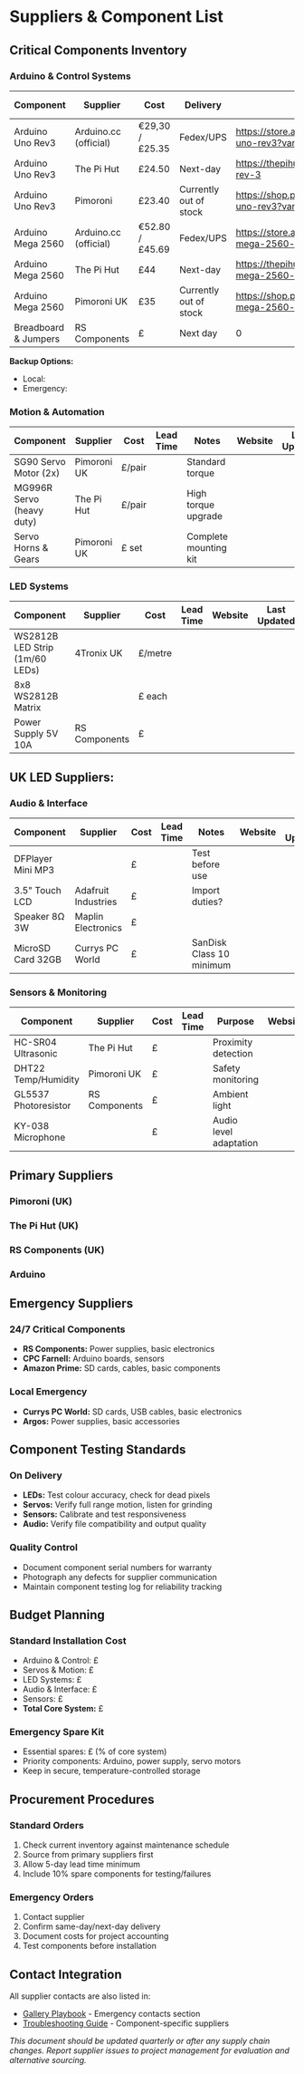 
# Suppliers & Component List

## Critical Components Inventory

### Arduino & Control Systems

| Component | Supplier | Cost | Delivery | Website | Last Updated |
|-----------|----------|------|-----------|---------|-------------|
| Arduino Uno Rev3 | Arduino.cc (official) | €29,30 / £25.35 | Fedex/UPS | https://store.arduino.cc/products/arduino-uno-rev3?variant=35453920903319 | 14/09/2025 |
| Arduino Uno Rev3 | The Pi Hut | £24.50 | Next-day | https://thepihut.com/products/arduino-uno-rev-3 | 14/09/2025 |
| Arduino Uno Rev3 | Pimoroni | £23.40 | Currently out of stock | https://shop.pimoroni.com/products/arduino-uno-rev3?variant=3092610678794 | 14/09/2025 |
| Arduino Mega 2560 | Arduino.cc (official) | €52.80 / £45.69 | Fedex/UPS  | https://store.arduino.cc/products/arduino-mega-2560-rev3?queryID=undefined | 14/09/2025 |
| Arduino Mega 2560 | The Pi Hut | £44 | Next-day | https://thepihut.com/products/arduino-mega-2560-rev3 | 14/09/2025 |
| Arduino Mega 2560 | Pimoroni UK | £35 | Currently out of stock | https://shop.pimoroni.com/products/arduino-mega-2560-rev3?variant=3092530462730 | 14/09/2025 |
| Breadboard & Jumpers | RS Components | £ | Next day | 0 |  |

**Backup Options:**
- Local: 
- Emergency: 

### Motion & Automation

| Component | Supplier | Cost | Lead Time | Notes | Website | Last Updated |
|-----------|----------|------|-----------|--------|---------|-------------|
| SG90 Servo Motor (2x) | Pimoroni UK | £/pair |  | Standard torque |
| MG996R Servo (heavy duty) | The Pi Hut | £/pair |  | High torque upgrade |
| Servo Horns & Gears | Pimoroni UK | £ set |  | Complete mounting kit |

### LED Systems

| Component | Supplier | Cost | Lead Time | Website | Last Updated |
|-----------|----------|------|-----------|---------|-------------|
| WS2812B LED Strip (1m/60 LEDs) | 4Tronix UK | £/metre | |
| 8x8 WS2812B Matrix |  | £ each |  |  |
| Power Supply 5V 10A | RS Components | £ |  |  |

**UK LED Suppliers:**
- 

### Audio & Interface

| Component | Supplier | Cost | Lead Time | Notes | Website | Last Updated |
|-----------|----------|------|-----------|--------|---------|-------------|
| DFPlayer Mini MP3 |  | £ |  | Test before use |
| 3.5" Touch LCD | Adafruit Industries | £ |  | Import duties? |
| Speaker 8Ω 3W | Maplin Electronics | £ |  |  |
| MicroSD Card 32GB | Currys PC World | £ |  | SanDisk Class 10 minimum |

### Sensors & Monitoring

| Component | Supplier | Cost | Lead Time | Purpose | Website | Last Updated |
|-----------|----------|------|-----------|---------|---------|-------------|
| HC-SR04 Ultrasonic | The Pi Hut | £ |  | Proximity detection |
| DHT22 Temp/Humidity | Pimoroni UK | £ |  | Safety monitoring |
| GL5537 Photoresistor | RS Components | £ |  | Ambient light |
| KY-038 Microphone |  | £ |  | Audio level adaptation |

## Primary Suppliers

### Pimoroni (UK)

### The Pi Hut (UK)

### RS Components (UK)

### Arduino



## Emergency Suppliers

### 24/7 Critical Components
- **RS Components:** Power supplies, basic electronics
- **CPC Farnell:** Arduino boards, sensors
- **Amazon Prime:** SD cards, cables, basic components 

### Local Emergency 
- **Currys PC World:** SD cards, USB cables, basic electronics
- **Argos:** Power supplies, basic accessories


## Component Testing Standards

### On Delivery
- **LEDs:** Test colour accuracy, check for dead pixels
- **Servos:** Verify full range motion, listen for grinding
- **Sensors:** Calibrate and test responsiveness
- **Audio:** Verify file compatibility and output quality

### Quality Control
- Document component serial numbers for warranty
- Photograph any defects for supplier communication
- Maintain component testing log for reliability tracking

## Budget Planning

### Standard Installation Cost
- Arduino & Control: £
- Servos & Motion: £
- LED Systems: £
- Audio & Interface: £
- Sensors: £
- **Total Core System:** £

### Emergency Spare Kit
- Essential spares: £ (% of core system)
- Priority components: Arduino, power supply, servo motors
- Keep in secure, temperature-controlled storage

## Procurement Procedures

### Standard Orders
1. Check current inventory against maintenance schedule
2. Source from primary suppliers first
3. Allow 5-day lead time minimum
4. Include 10% spare components for testing/failures

### Emergency Orders
1. Contact supplier 
2. Confirm same-day/next-day delivery
3. Document costs for project accounting
4. Test components before installation

## Contact Integration

All supplier contacts are also listed in:
- [Gallery Playbook](Gallery_Playbook_ScatteredGazesAIBias.md) - Emergency contacts section
- [Troubleshooting Guide](Troubleshooting_and_Recovery.md) - Component-specific suppliers


*This document should be updated quarterly or after any supply chain changes. Report supplier issues to project management for evaluation and alternative sourcing.*

